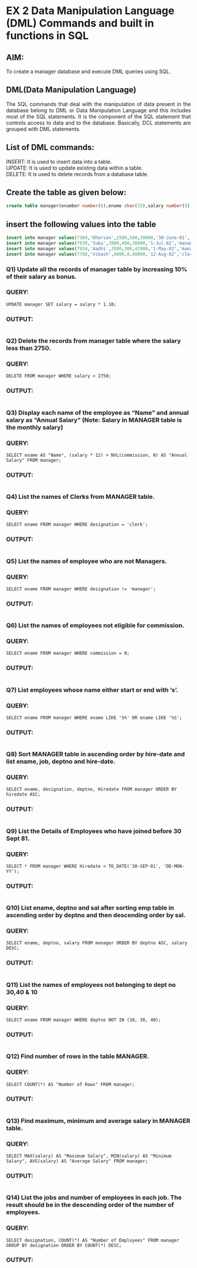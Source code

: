 # EX 2 Data Manipulation Language (DML) Commands and built in functions in SQL
## AIM:
To create a manager database and execute DML queries using SQL.


## DML(Data Manipulation Language)
<div align="justify">
The SQL commands that deal with the manipulation of data present in the database belong to DML or Data Manipulation Language and this includes most of the SQL statements. It is the component of the SQL statement that controls access to data and to the database. Basically, DCL statements are grouped with DML statements.
</div>

## List of DML commands: 
<div align="justify">
INSERT: It is used to insert data into a table.<br>
UPDATE: It is used to update existing data within a table.<br>
DELETE: It is used to delete records from a database table.<br>
</div>

## Create the table as given below:
```sql
create table manager(enumber number(6),ename char(15),salary number(5),commission number(4),annualsalary number(7),Hiredate date,designation char(10),deptno number(2),reporting char(10));
```
## insert the following values into the table
```sql
insert into manager values(7369,'Dharsan',2500,500,30000,'30-June-81','clerk',10,'John');
insert into manager values(7839,'Subu',3000,400,36000,'1-Jul-82','manager',null,'James');
insert into manager values(7934,'Aadhi',3500,300,42000,'1-May-82','manager',30,NULL);
insert into manager values(7788,'Vikash',4000,0,48000,'12-Aug-82','clerk',50,'Bond');
```

### Q1) Update all the records of manager table by increasing 10% of their salary as bonus.

### QUERY:
```
UPDATE manager SET salary = salary * 1.10;
```
### OUTPUT:

![]()

### Q2) Delete the records from manager table where the salary less than 2750.


### QUERY:
```
DELETE FROM manager WHERE salary < 2750;
```
### OUTPUT:

![]()

### Q3) Display each name of the employee as “Name” and annual salary as “Annual Salary” (Note: Salary in MANAGER table is the monthly salary)


### QUERY:
```
SELECT ename AS "Name", (salary * 12) + NVL(commission, 0) AS "Annual Salary" FROM manager;
```
### OUTPUT:

![]()

### Q4)	List the names of Clerks from MANAGER table.


### QUERY:
```
SELECT ename FROM manager WHERE designation = 'clerk';
```
### OUTPUT:

![]()

### Q5)	List the names of employee who are not Managers.


### QUERY:
```
SELECT ename FROM manager WHERE designation != 'manager';
```
### OUTPUT:

![]()

### Q6)	List the names of employees not eligible for commission.


### QUERY:
```
SELECT ename FROM manager WHERE commission = 0;
```
### OUTPUT:

![]()

### Q7)	List employees whose name either start or end with ‘s’.


### QUERY:
```
SELECT ename FROM manager WHERE ename LIKE 'S%' OR ename LIKE '%S';
```
### OUTPUT:

![]()

### Q8) Sort MANAGER table in ascending order by hire-date and list ename, job, deptno and hire-date.


### QUERY:
```
SELECT ename, designation, deptno, Hiredate FROM manager ORDER BY hiredate ASC;
```
### OUTPUT:

![]()

### Q9) List the Details of Employees who have joined before 30 Sept 81.


### QUERY:
```
SELECT * FROM manager WHERE Hiredate < TO_DATE('30-SEP-81', 'DD-MON-YY');
```
### OUTPUT:

![]()

### Q10)	List ename, deptno and sal after sorting emp table in ascending order by deptno and then descending order by sal.


### QUERY:
```
SELECT ename, deptno, salary FROM manager ORDER BY deptno ASC, salary DESC;
```
### OUTPUT:

![]()

### Q11) List the names of employees not belonging to dept no 30,40 & 10


### QUERY:
```
SELECT ename FROM manager WHERE deptno NOT IN (10, 30, 40);
```
### OUTPUT:

![]()

### Q12) Find number of rows in the table MANAGER.

### QUERY:
```
SELECT COUNT(*) AS "Number of Rows" FROM manager;
```
### OUTPUT:

![]()

### Q13) Find maximum, minimum and average salary in MANAGER table.

### QUERY:
```
SELECT MAX(salary) AS "Maximum Salary", MIN(salary) AS "Minimum Salary", AVG(salary) AS "Average Salary" FROM manager;
```
### OUTPUT:

![]()

### Q14) List the jobs and number of employees in each job. The result should be in the descending order of the number of employees.

### QUERY:
```
SELECT designation, COUNT(*) AS "Number of Employees" FROM manager GROUP BY designation ORDER BY COUNT(*) DESC;
```
### OUTPUT:

![]()
